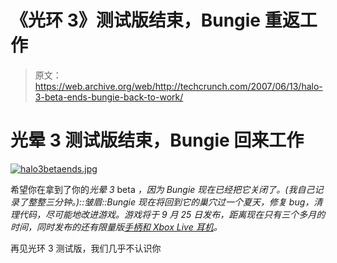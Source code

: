 # 《光环 3》测试版结束，Bungie 重返工作

> 原文：<https://web.archive.org/web/http://techcrunch.com/2007/06/13/halo-3-beta-ends-bungie-back-to-work/>

# 光晕 3 测试版结束，Bungie 回来工作

[![halo3betaends.jpg](img/0839a7e64890cb9c8cc3eea540b99972.png)](https://web.archive.org/web/20210127051105/http://old.crunchgear.com/wp-content/uploads/halo3betaends.jpg "halo3betaends.jpg")

希望你在拿到了你的*光晕 3* beta *，因为 Bungie 现在已经把它关闭了。(我自己记录了整整三分钟。)::皱眉::Bungie 现在将回到它的巢穴过一个夏天，修复 bug，清理代码，尽可能地改进游戏。游戏将于 9 月 25 日发布，距离现在只有三个多月的时间，同时发布的还有限量版[手柄和 Xbox Live 耳机](https://web.archive.org/web/20210127051105/http://crunchgear.com/2007/06/13/gamestop-offering-limited-edition-halo-3-accessories/)。*

再见光环 3 测试版，我们几乎不认识你